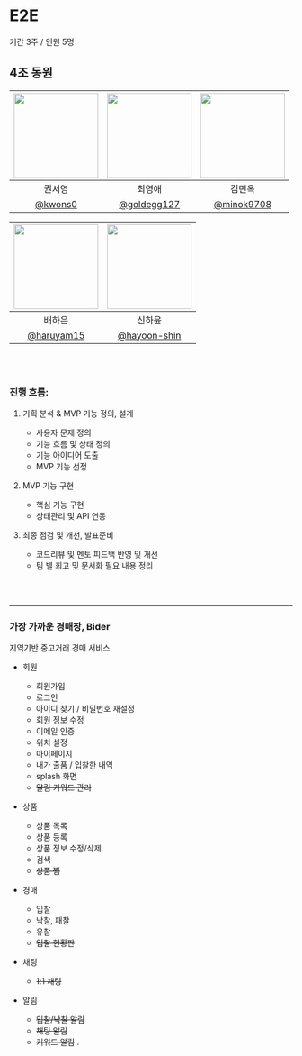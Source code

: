 # E2E

기간 3주 / 인원 5명

## 4조 동원

| [<img src="https://avatars.githubusercontent.com/u/86402215?v=4" width="150" height="150"/>](https://github.com/kwons0) | [<img src="https://avatars.githubusercontent.com/u/109134495?v=4" width="150" height="150"/>](https://github.com/choiyoungae) | [<img src="https://avatars.githubusercontent.com/u/69307683?v=4" width="150" height="150"/>](https://github.com/minok9708) |
| :---------------------------------------------------------------------------------------------------------------------: | :---------------------------------------------------------------------------------------------------------------------------: | :------------------------------------------------------------------------------------------------------------------------: |
|                                                         권서영                                                          |                                                            최영애                                                             |                                                           김민옥                                                           |
|                                          [@kwons0](https://github.com/kwons0)                                           |                                         [@goldegg127](https://github.com/goldegg127)                                          |                                         [@minok9708](https://github.com/minok9708)                                         |

| [<img src="https://avatars.githubusercontent.com/u/110523397?v=4" width="150" height="150"/>](https://github.com/haruyam15) | [<img src="https://avatars.githubusercontent.com/u/184901224?v=4" width="150" height="150"/>](https://github.com/hayoon-shin) |
| :-------------------------------------------------------------------------------------------------------------------------: | :---------------------------------------------------------------------------------------------------------------------------: |
|                                                           배하은                                                            |                                                            신하윤                                                             |
|                                         [@haruyam15](https://github.com/haruyam15)                                          |                                        [@hayoon-shin](https://github.com/hayoon-shin)                                         |

<br/>
<br/>

### 진행 흐름:

1. 기획 분석 & MVP 기능 정의, 설계
   - 사용자 문제 정의
   - 기능 흐름 및 상태 정의
   - 기능 아이디어 도출
   - MVP 기능 선정

2. MVP 기능 구현
   - 핵심 기능 구현
   - 상태관리 및 API 연동

3. 최종 점검 및 개선, 발표준비
   - 코드리뷰 및 멘토 피드백 반영 및 개선
   - 팀 별 회고 및 문서화 필요 내용 정리

<br/>
<br/>

---

### 가장 가까운 경매장, Bider

지역기반 중고거래 경매 서비스

- 회원
  - 회원가입
  - 로그인
  - 아이디 찾기 / 비밀번호 재설정
  - 회원 정보 수정
  - 이메일 인증
  - 위치 설정
  - 마이페이지
  - 내가 출품 / 입찰한 내역
  - splash 화면
  - ~~알림 키워드 관리~~

- 상품
  - 상품 목록
  - 상품 등록
  - 상품 정보 수정/삭제
  - ~~검색~~
  - ~~상품 찜~~

- 경매
  - 입찰
  - 낙찰, 패찰
  - 유찰
  - ~~입찰 현황판~~

- 채팅
  - ~~1:1 채팅~~

- 알림
  - ~~입찰/낙찰 알림~~
  - ~~채팅 알림~~
  - ~~키워드 알림~~
    .
